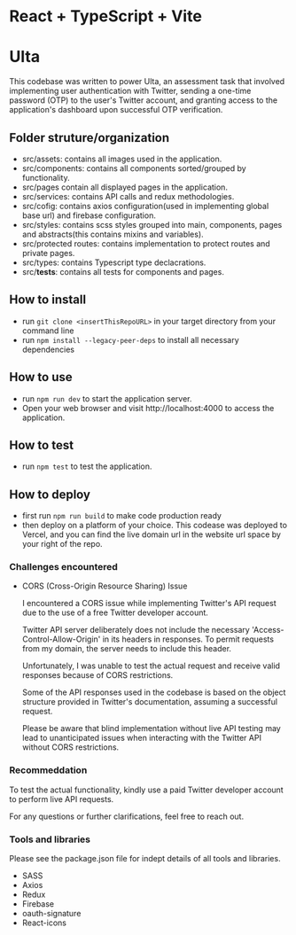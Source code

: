 # React + TypeScript + Vite

# Ulta
This codebase was written to power Ulta, an assessment task that involved implementing user 
authentication with Twitter, sending a one-time password (OTP) to the user's Twitter 
account, and granting access to the application's dashboard upon successful OTP 
verification.


## Folder struture/organization
- src/assets: contains all images used in the application.
- src/components: contains all components sorted/grouped by functionality.
- src/pages contain all displayed pages in the application.
- src/services: contains API calls and redux methodologies.
- src/cofig: contains axios configuration(used in implementing global base url) and firebase configuration.
- src/styles: contains scss styles grouped into main, components, pages and abstracts(this contains mixins and variables).
- src/protected routes: contains implementation to protect routes and private pages.
- src/types: contains Typescript type declacrations.
- src/__tests__: contains all tests for components and pages.


## How to install
- run `git clone <insertThisRepoURL>` in your target directory from your command line
- run `npm install --legacy-peer-deps` to install all necessary dependencies

## How to use
- run `npm run dev` to start the application server.
- Open your web browser and visit http://localhost:4000 to access the application.

## How to test
- run `npm test` to test the application.

## How to deploy
- first run `npm run build` to make code production ready
- then deploy on a platform of your choice. This codease was deployed to Vercel, and you can find the live domain url in the website url space by your right of the repo.


### Challenges encountered
- CORS (Cross-Origin Resource Sharing) Issue

  I encountered a CORS issue while implementing Twitter's API request due to the use of a free Twitter developer account.

  Twitter API server deliberately does not include the necessary 'Access-Control-Allow-Origin' in its headers in responses. To permit requests from my domain, the server needs to include this header.

  Unfortunately, I was unable to test the actual request and receive valid responses because of CORS restrictions.

  Some of the API responses used in the codebase is based on the object structure provided in Twitter's documentation, assuming a successful request. 

  Please be aware that blind implementation without live API testing may lead to unanticipated issues when interacting with the Twitter API without CORS restrictions. 


### Recommeddation
To test the actual functionality, kindly use a paid Twitter developer account to perform live API requests.

For any questions or further clarifications, feel free to reach out.


### Tools and libraries
Please see the package.json file for indept details of all tools and libraries.
- SASS
- Axios
- Redux
- Firebase
- oauth-signature
- React-icons



